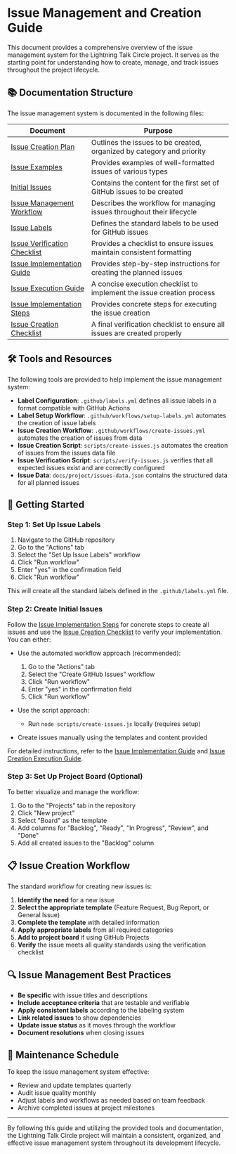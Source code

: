 # Issue Management and Creation Guide

This document provides a comprehensive overview of the issue management system
for the Lightning Talk Circle project. It serves as the starting point for
understanding how to create, manage, and track issues throughout the project
lifecycle.

## 📚 Documentation Structure

The issue management system is documented in the following files:

| Document                                                                      | Purpose                                                                  |
| ----------------------------------------------------------------------------- | ------------------------------------------------------------------------ |
| [Issue Creation Plan](./issue-creation-plan.md)                               | Outlines the issues to be created, organized by category and priority    |
| [Issue Examples](/docs/project/issue-examples.md)                             | Provides examples of well-formatted issues of various types              |
| [Initial Issues](/docs/project/initial-issues.md)                             | Contains the content for the first set of GitHub issues to be created    |
| [Issue Management Workflow](/docs/project/issue-management-workflow.md)       | Describes the workflow for managing issues throughout their lifecycle    |
| [Issue Labels](/docs/project/issue-labels.md)                                 | Defines the standard labels to be used for GitHub issues                 |
| [Issue Verification Checklist](/docs/project/issue-verification-checklist.md) | Provides a checklist to ensure issues maintain consistent formatting     |
| [Issue Implementation Guide](/docs/project/issue-implementation-guide.md)     | Provides step-by-step instructions for creating the planned issues       |
| [Issue Execution Guide](/docs/project/issue-execution-guide.md)               | A concise execution checklist to implement the issue creation process    |
| [Issue Implementation Steps](/docs/project/issue-implementation-steps.md)     | Provides concrete steps for executing the issue creation                 |
| [Issue Creation Checklist](/docs/project/issue-creation-checklist.md)         | A final verification checklist to ensure all issues are created properly |

## 🛠️ Tools and Resources

The following tools are provided to help implement the issue management system:

- **Label Configuration**: `.github/labels.yml` defines all issue labels in a
  format compatible with GitHub Actions
- **Label Setup Workflow**: `.github/workflows/setup-labels.yml` automates the
  creation of issue labels
- **Issue Creation Workflow**: `.github/workflows/create-issues.yml` automates
  the creation of issues from data
- **Issue Creation Script**: `scripts/create-issues.js` automates the creation
  of issues from the issues data file
- **Issue Verification Script**: `scripts/verify-issues.js` verifies that all
  expected issues exist and are correctly configured
- **Issue Data**: `docs/project/issues-data.json` contains the structured data
  for all planned issues

## 🚀 Getting Started

### Step 1: Set Up Issue Labels

1. Navigate to the GitHub repository
2. Go to the "Actions" tab
3. Select the "Set Up Issue Labels" workflow
4. Click "Run workflow"
5. Enter "yes" in the confirmation field
6. Click "Run workflow"

This will create all the standard labels defined in the `.github/labels.yml`
file.

### Step 2: Create Initial Issues

Follow the
[Issue Implementation Steps](/docs/project/issue-implementation-steps.md) for
concrete steps to create all issues and use the
[Issue Creation Checklist](/docs/project/issue-creation-checklist.md) to verify
your implementation. You can either:

- Use the automated workflow approach (recommended):
  1. Go to the "Actions" tab
  2. Select the "Create GitHub Issues" workflow
  3. Click "Run workflow"
  4. Enter "yes" in the confirmation field
  5. Click "Run workflow"

- Use the script approach:
  - Run `node scripts/create-issues.js` locally (requires setup)

- Create issues manually using the templates and content provided

For detailed instructions, refer to the
[Issue Implementation Guide](/docs/project/issue-implementation-guide.md) and
[Issue Creation Execution Guide](./issue-execution-guide.md).

### Step 3: Set Up Project Board (Optional)

To better visualize and manage the workflow:

1. Go to the "Projects" tab in the repository
2. Click "New project"
3. Select "Board" as the template
4. Add columns for "Backlog", "Ready", "In Progress", "Review", and "Done"
5. Add all created issues to the "Backlog" column

## 📋 Issue Creation Workflow

The standard workflow for creating new issues is:

1. **Identify the need** for a new issue
2. **Select the appropriate template** (Feature Request, Bug Report, or General
   Issue)
3. **Complete the template** with detailed information
4. **Apply appropriate labels** from all required categories
5. **Add to project board** if using GitHub Projects
6. **Verify** the issue meets all quality standards using the verification
   checklist

## 🔍 Issue Management Best Practices

- **Be specific** with issue titles and descriptions
- **Include acceptance criteria** that are testable and verifiable
- **Apply consistent labels** according to the labeling system
- **Link related issues** to show dependencies
- **Update issue status** as it moves through the workflow
- **Document resolutions** when closing issues

## 📆 Maintenance Schedule

To keep the issue management system effective:

- Review and update templates quarterly
- Audit issue quality monthly
- Adjust labels and workflows as needed based on team feedback
- Archive completed issues at project milestones

---

By following this guide and utilizing the provided tools and documentation, the
Lightning Talk Circle project will maintain a consistent, organized, and
effective issue management system throughout its development lifecycle.
